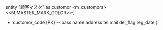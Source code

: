 entity "顧客マスタ" as customor <m_customors>
<<M,MASTER_MARK_COLOR>>{
  + customor_code [PK]
  --
  pass
  name
  address
  tel
  mail
  del_flag
  reg_date
}  
  
